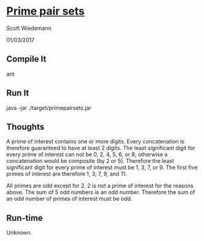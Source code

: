 # [Prime pair sets](http://projecteuler.net/problem=60)
Scott Wiedemann

01/03/2017

## Compile It
ant

## Run It
java -jar ./target/primepairsets.jar

## Thoughts
A prime of interest contains one or more digits.  Every concatenation is therefore guaranteed to have at least 2 digits.  The least significant digit for every prime of interest can not be 0, 2, 4, 5, 6, or 8; otherwise a concatenation would be composite (by 2 or 5).  Therefore the least significant digit for every prime of interest must be 1, 3, 7, or 9.  The first five primes of interest are therefore 1, 3, 7, 9, and 11.

All primes are odd except for 2.  2 is not a prime of interest for the reasons above.  The sum of 5 odd numbers is an odd number.  Therefore the sum of an odd number of primes of interest must be odd.

## Run-time
Unknown.
